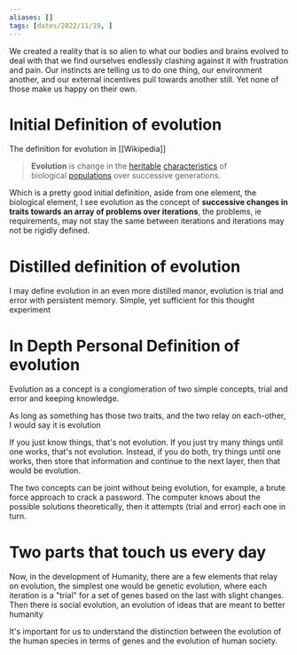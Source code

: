 ```yaml
---
aliases: []
tags: [dates/2022/11/19, ]
---
```

We created a reality that is so alien to what our bodies and brains evolved to deal with that we find ourselves endlessly clashing against it with frustration and pain. Our instincts are telling us to do one thing, our environment another, and our external incentives pull towards another still. Yet none of those make us happy on their own. 

# Initial Definition of evolution
The definition for evolution in [[Wikipedia]]
> **Evolution** is change in the [heritable](https://en.wikipedia.org/wiki/Heredity "Heredity") [characteristics](https://en.wikipedia.org/wiki/Phenotypic_trait "Phenotypic trait") of biological [populations](https://en.wikipedia.org/wiki/Population "Population") over successive generations.

Which is a pretty good initial definition, aside from one element, the biological element, I see evolution as the concept of **successive changes in traits towards an array of problems over iterations**, the problems, ie requirements, may not stay the same between iterations and iterations may not be rigidly defined. 


# Distilled definition of evolution
I may define evolution in an even more distilled manor, evolution is trial and error with persistent memory. Simple, yet sufficient for this thought experiment  

# In Depth Personal Definition of evolution
Evolution as a concept is a conglomeration of two simple concepts, trial and error and keeping knowledge.

As long as something has those two traits, and the two relay on each-other, I would say it is evolution

If you just know things, that's not evolution. If you just try many things until one works, that's not evolution. Instead, if you do both, try things until one works, then store that information and continue to the next layer, then that would be evolution.

The two concepts can be joint without being evolution, for example, a brute force approach to crack a password. The computer knows about the possible solutions theoretically, then it attempts (trial and error) each one in turn.

# Two parts that touch us every day
Now, in the development of Humanity, there are a few elements that relay on evolution, the simplest one would be genetic evolution, where each iteration is a "trial" for a set of genes based on the last with slight changes. Then there is social evolution, an evolution of ideas that are meant to better humanity

It's important for us to understand the distinction between the evolution of the human species in terms of genes and the evolution of human society.
